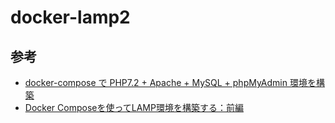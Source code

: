 # docker-lamp2


## 参考
- [docker-compose で PHP7.2 + Apache + MySQL + phpMyAdmin 環境を構築][link1]
- [Docker Composeを使ってLAMP環境を構築する：前編][link2]


[link1]:https://qiita.com/naente_dev/items/d259ea84c172deeff7d8
[link2]:https://qiita.com/rockinruuula1227/items/83f3f1406f339083ef3f
